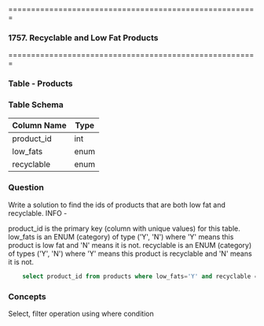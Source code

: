 =======================================================
### 1757. Recyclable and Low Fat Products
=======================================================

### Table - Products

### Table Schema
  
| Column Name | Type   |
|-------------|--------|
| product_id  | int    |
| low_fats    | enum   |
| recyclable  | enum   |

### Question
Write a solution to find the ids of products that are both low fat and recyclable.
INFO - 
    
product_id is the primary key (column with unique values) for this table.
low_fats is an ENUM (category) of type ('Y', 'N') where 'Y' means this product is low fat and 'N' means it is not.
recyclable is an ENUM (category) of types ('Y', 'N') where 'Y' means this product is recyclable and 'N' means it is not.

``` sql
    select product_id from products where low_fats='Y' and recyclable ='Y'
```

### Concepts

Select, filter operation using where condition
